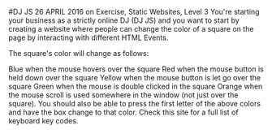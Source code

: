 #DJ JS
26 APRIL 2016 on Exercise, Static Websites, Level 3
You're starting your business as a strictly online DJ (DJ JS) and you want to start by creating a website where people can change the color of a square on the page by interacting with different HTML Events.

The square's color will change as follows:

Blue when the mouse hovers over the square
Red when the mouse button is held down over the square
Yellow when the mouse button is let go over the square
Green when the mouse is double clicked in the square
Orange when the mouse scroll is used somewhere in the window (not just over the square).
You should also be able to press the first letter of the above colors and have the box change to that color. Check this site for a full list of keyboard key codes.